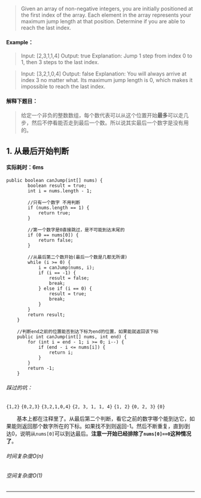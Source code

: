 > Given an array of non-negative integers, you are initially positioned at the first index of the array.
Each element in the array represents your maximum jump length at that position.
Determine if you are able to reach the last index.
#### Example：
> Input: [2,3,1,1,4]
Output: true
Explanation: Jump 1 step from index 0 to 1, then 3 steps to the last index.

> Input: [3,2,1,0,4]
Output: false
Explanation: You will always arrive at index 3 no matter what. Its maximum jump length is 0, which makes it impossible to reach the last index.

#### 解释下题目：
> 给定一个非负的整数数组，每个数代表可以从这个位置开始**最多**可以走几步，然后不停看能否走到最后一个数。所以说其实最后一个数字是没有用的。


## 1. 从最后开始判断
#### 实际耗时：6ms
```
public boolean canJump(int[] nums) {
        boolean result = true;
        int i = nums.length - 1;

        //只有一个数字 不用判断
        if (nums.length == 1) {
            return true;
        }

        //第一个数字是0直接跳过，是不可能到达末尾的
        if (0 == nums[0]) {
            return false;
        }

        //从最后第二个数开始(最后一个数是几都无所谓)
        while (i >= 0) {
            i = canJump(nums, i);
            if (i == -1) {
                result = false;
                break;
            } else if (i == 0) {
                result = true;
                break;
            }
        }
        return result;
    }

    //判断end之前的位置能否到达下标为end的位置，如果能就返回该下标
    public int canJump(int[] nums, int end) {
        for (int i = end - 1; i >= 0; i--) {
            if (end - i <= nums[i]) {
                return i;
            }
        }
        return -1;
    }
```
###### 踩过的坑：
`{1,2}`
`{0,2,3}`
`{3,2,1,0,4}`
`{2, 3, 1, 1, 4}`
`{1, 2}`
`{0, 2, 3}`
`{0}`

&emsp;&emsp;基本上都在注释里了。从最后第二个判断，看它之前的数字哪个能到达它，如果能则返回那个数字所在的下标。如果找不到则返回-1。然后不断重复，直到i到达0，说明从`nums[0]`可以到达最后。**注意一开始已经排除了`nums[0]==0`这种情况了**。
###### 时间复杂度O(n)
###### 空间复杂度O(1)
---------


